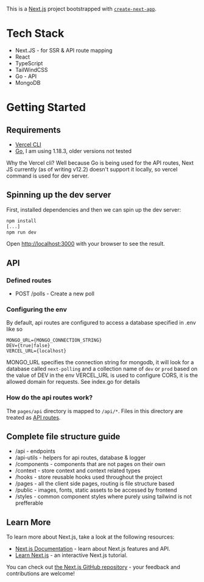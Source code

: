 This is a [Next.js](https://nextjs.org/) project bootstrapped with [`create-next-app`](https://github.com/vercel/next.js/tree/canary/packages/create-next-app).

# Tech Stack

- Next.JS - for SSR & API route mapping
- React
- TypeScript
- TailWindCSS
- Go - API
- MongoDB

# Getting Started

## Requirements
- [Vercel CLI](https://vercel.com/cli)
- [Go](https://go.dev/doc/install), I am using 1.18.3, older versions not tested

Why the Vercel cli? Well because Go is being used for the API routes, Next JS currently (as of writing v12.2) doesn't support it locally, so vercel command is used for dev server.

## Spinning up the dev server

First, installed dependencies and then we can spin up the dev server:

```bash
npm install
[...]
npm run dev
```

Open [http://localhost:3000](http://localhost:3000) with your browser to see the result.

## API

### Defined routes
- POST /polls - Create a new poll

### Configuring the env
By default, api routes are configured to access a database specified in .env like so
```env
MONGO_URL={MONGO_CONNECTION_STRING}
DEV={true|false}
VERCEL_URL={localhost}
```
MONGO_URL specifies the connection string for mongodb, it will look for a database called `next-polling` and a collection name of `dev` or `prod` based on the value of DEV in the env
VERCEL_URL is used to configure CORS, it is the allowed domain for requests. See index.go for details

### How do the api routes work?

The `pages/api` directory is mapped to `/api/*`. Files in this directory are treated as [API routes](https://nextjs.org/docs/api-routes/introduction).


## Complete file structure guide

- /api - endpoints
- /api-utils - helpers for api routes, database & logger
- /components - components that are not pages on their own
- /context - store context and context related types
- /hooks - store reusable hooks used throughout the project
- /pages - all the client side pages, routing is file structure based
- /public - images, fonts, static assets to be accessed by frontend
- /styles - common component styles where purely using tailwind is not prefferable

## Learn More

To learn more about Next.js, take a look at the following resources:

- [Next.js Documentation](https://nextjs.org/docs) - learn about Next.js features and API.
- [Learn Next.js](https://nextjs.org/learn) - an interactive Next.js tutorial.

You can check out [the Next.js GitHub repository](https://github.com/vercel/next.js/) - your feedback and contributions are welcome!
